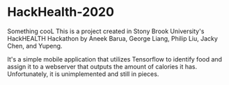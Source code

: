 # HackHealth-2020
Something cooL
This is a project created in Stony Brook University's HackHEALTH Hackathon
by Aneek Barua, George Liang, Philip Liu, Jacky Chen, and Yupeng.

It's a simple mobile application that utilizes Tensorflow to identify
food and assign it to a webserver that outputs the amount of calories it has.
Unfortunately, it is unimplemented and still in pieces.
